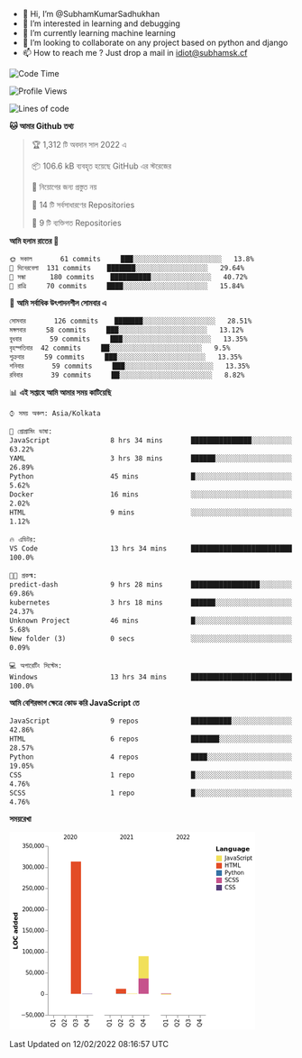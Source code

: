 - 👋 Hi, I’m @SubhamKumarSadhukhan
- 👀 I’m interested in learning and debugging
- 🌱 I’m currently learning machine learning
- 💞️ I’m looking to collaborate on any project based on python and django
- 📫 How to reach me ?
      Just drop a mail in idiot@subhamsk.cf

<!---
SubhamKumarSadhukhan/SubhamKumarSadhukhan is a ✨ special ✨ repository because its `README.md` (this file) appears on your GitHub profile.
You can click the Preview link to take a look at your changes.
--->


<!--START_SECTION:waka-->
![Code Time](http://img.shields.io/badge/Code%20Time-166%20hrs%207%20mins-blue)

![Profile Views](http://img.shields.io/badge/%E0%A6%AA%E0%A7%8D%E0%A6%B0%E0%A7%8B%E0%A6%AB%E0%A6%BE%E0%A6%87%E0%A6%B2%20%E0%A6%A6%E0%A6%B0%E0%A7%8D%E0%A6%B6%E0%A6%A8-7-blue)

![Lines of code](https://img.shields.io/badge/%E0%A6%B9%E0%A7%8D%E0%A6%AF%E0%A6%BE%E0%A6%B2%E0%A7%8B%20%E0%A6%93%E0%A6%AF%E0%A6%BC%E0%A6%BE%E0%A6%B0%E0%A7%8D%E0%A6%B2%E0%A7%8D%E0%A6%A1%20%E0%A6%A5%E0%A7%87%E0%A6%95%E0%A7%87%20%E0%A6%86%E0%A6%AE%E0%A6%BF%20%E0%A6%B2%E0%A6%BF%E0%A6%96%E0%A7%87%E0%A6%9B%E0%A6%BF-416%20Thousand%20%E0%A6%95%E0%A7%8B%E0%A6%A1%E0%A7%87%E0%A6%B0%20%E0%A6%B2%E0%A6%BE%E0%A6%87%E0%A6%A8-blue)

**🐱 আমার Github তথ্য** 

> 🏆 1,312 টি অবদান সাল 2022 এ
 > 
> 📦 106.6 kB ব্যবহৃত হয়েছে GitHub এর স্টরেজের 
 > 
> 🚫 নিয়োগের জন্য প্রস্তুত নয়
 > 
> 📜 14 টি সর্বসাধারণের Repositories 
 > 
> 🔑 9 টি ব্যক্তিগত Repositories  
 > 
**আমি হলাম রাতের 🦉** 

```text
🌞 সকাল       61 commits     ███░░░░░░░░░░░░░░░░░░░░░░   13.8% 
🌆 দিনেরবেলা  131 commits    ███████░░░░░░░░░░░░░░░░░░   29.64% 
🌃 সন্ধা      180 commits    ██████████░░░░░░░░░░░░░░░   40.72% 
🌙 রাত্রি     70 commits     ████░░░░░░░░░░░░░░░░░░░░░   15.84%

```
📅 **আমি সর্বাধিক উৎপাদনশীল সোমবার এ** 

```text
সোমবার       126 commits    ███████░░░░░░░░░░░░░░░░░░   28.51% 
মঙ্গলবার     58 commits     ███░░░░░░░░░░░░░░░░░░░░░░   13.12% 
বুধবার       59 commits     ███░░░░░░░░░░░░░░░░░░░░░░   13.35% 
বৃহস্পতিবার  42 commits     ██░░░░░░░░░░░░░░░░░░░░░░░   9.5% 
শুক্রবার     59 commits     ███░░░░░░░░░░░░░░░░░░░░░░   13.35% 
শনিবার       59 commits     ███░░░░░░░░░░░░░░░░░░░░░░   13.35% 
রবিবার       39 commits     ██░░░░░░░░░░░░░░░░░░░░░░░   8.82%

```


📊 **এই সপ্তাহে আমি আমার সময় কাটিয়েছি** 

```text
⌚︎ সময় অঞ্চল: Asia/Kolkata

💬 প্রোগ্রামিং ভাষা: 
JavaScript               8 hrs 34 mins       ███████████████░░░░░░░░░░   63.22% 
YAML                     3 hrs 38 mins       ██████░░░░░░░░░░░░░░░░░░░   26.89% 
Python                   45 mins             █░░░░░░░░░░░░░░░░░░░░░░░░   5.62% 
Docker                   16 mins             ░░░░░░░░░░░░░░░░░░░░░░░░░   2.02% 
HTML                     9 mins              ░░░░░░░░░░░░░░░░░░░░░░░░░   1.12%

🔥 এডিটর: 
VS Code                  13 hrs 34 mins      █████████████████████████   100.0%

🐱‍💻 প্রকল্ম: 
predict-dash             9 hrs 28 mins       █████████████████░░░░░░░░   69.86% 
kubernetes               3 hrs 18 mins       ██████░░░░░░░░░░░░░░░░░░░   24.37% 
Unknown Project          46 mins             █░░░░░░░░░░░░░░░░░░░░░░░░   5.68% 
New folder (3)           0 secs              ░░░░░░░░░░░░░░░░░░░░░░░░░   0.09%

💻 অপারেটিং সিস্টেম: 
Windows                  13 hrs 34 mins      █████████████████████████   100.0%

```

**আমি বেশিরভাগ ক্ষেত্রে কোড করি JavaScript তে** 

```text
JavaScript               9 repos             ██████████░░░░░░░░░░░░░░░   42.86% 
HTML                     6 repos             ███████░░░░░░░░░░░░░░░░░░   28.57% 
Python                   4 repos             ████░░░░░░░░░░░░░░░░░░░░░   19.05% 
CSS                      1 repo              █░░░░░░░░░░░░░░░░░░░░░░░░   4.76% 
SCSS                     1 repo              █░░░░░░░░░░░░░░░░░░░░░░░░   4.76%

```


**সময়রেখা**

![Chart not found](https://raw.githubusercontent.com/SubhamKumarSadhukhan/SubhamKumarSadhukhan/main/charts/bar_graph.png) 


 Last Updated on 12/02/2022 08:16:57 UTC
<!--END_SECTION:waka-->
